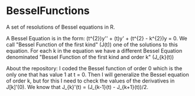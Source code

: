 # BesselFunctions
A set of resolutions of Bessel equations in R.

A Bessel Equation is in the form: (t^{2})y'' + (t)y' + (t^{2} - k^{2})y = 0.
We call "Bessel Function of the first kind" (J(t)) one of the solutions to this equation.
For each k in the equation we have a different Bessel Equation denominated "Bessel Function of the first kind and order k" (J_{k}(t))

About the repository:
I coded the Bessel function of order 0 which is the only one that has value 1 at t = 0.
Then I will generalize the Bessel equation of order k,
but for this I need to check the values of the derivatives in J[k]'(0).
We know that J_{k}'(t) = (J_{k-1}(t) - J_{k+1}(t))/2.
